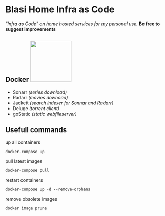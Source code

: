 # Blasi Home Infra as Code

  

*"Infra as Code" on home hosted services for my personal use.*
**Be free to suggest improvements**

  
## Docker <img src="https://icon-icons.com/downloadimage.php?id=130643&root=2107/PNG/128/&file=file_type_docker_icon_130643.png" height="128" width="128">
- Sonarr *(series download)*
- Radarr *(movies downoad)*
- Jackett *(search indexer for Sonnar and Radarr)*
- Deluge *(torrent client)*
- goStatic *(static webfileserver)*

  
  

## Usefull commands
up all containers

    docker-compose up

pull latest images

    docker-compose pull

restart containers

    docker-compose up -d --remove-orphans

remove obsolete images

    docker image prune